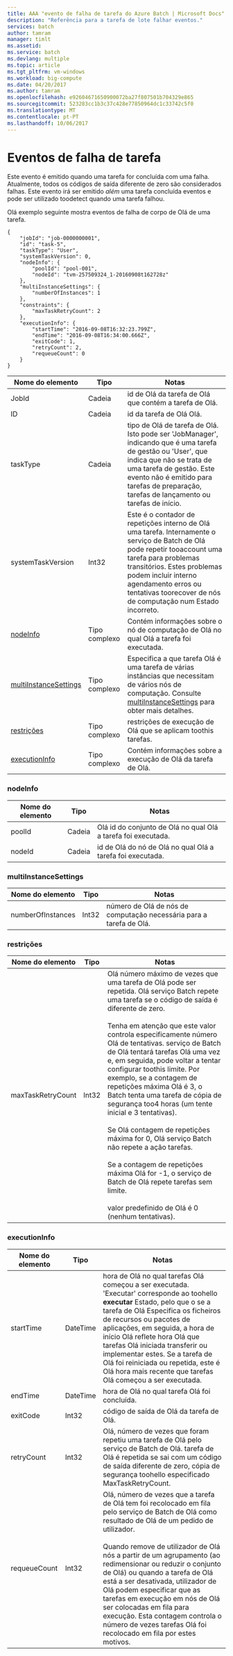 ```yaml
---
title: AAA "evento de falha de tarefa do Azure Batch | Microsoft Docs"
description: "Referência para a tarefa de lote falhar eventos."
services: batch
author: tamram
manager: timlt
ms.assetid: 
ms.service: batch
ms.devlang: multiple
ms.topic: article
ms.tgt_pltfrm: vm-windows
ms.workload: big-compute
ms.date: 04/20/2017
ms.author: tamram
ms.openlocfilehash: e92604671650900072ba27f807501b704329e865
ms.sourcegitcommit: 523283cc1b3c37c428e77850964dc1c33742c5f0
ms.translationtype: MT
ms.contentlocale: pt-PT
ms.lasthandoff: 10/06/2017
---
```

# <a name="task-fail-event"></a>Eventos de falha de tarefa

 Este evento é emitido quando uma tarefa for concluída com uma falha. Atualmente, todos os códigos de saída diferente de zero são considerados falhas. Este evento irá ser emitido *além* uma tarefa concluída eventos e pode ser utilizado toodetect quando uma tarefa falhou.


 Olá exemplo seguinte mostra eventos de falha de corpo de Olá de uma tarefa.

```
{
    "jobId": "job-0000000001",
    "id": "task-5",
    "taskType": "User",
    "systemTaskVersion": 0,
    "nodeInfo": {
        "poolId": "pool-001",
        "nodeId": "tvm-257509324_1-20160908t162728z"
    },
    "multiInstanceSettings": {
        "numberOfInstances": 1
    },
    "constraints": {
        "maxTaskRetryCount": 2
    },
    "executionInfo": {
        "startTime": "2016-09-08T16:32:23.799Z",
        "endTime": "2016-09-08T16:34:00.666Z",
        "exitCode": 1,
        "retryCount": 2,
        "requeueCount": 0
    }
}
```

|Nome do elemento|Tipo|Notas|
|------------------|----------|-----------|
|JobId|Cadeia|id de Olá da tarefa de Olá que contém a tarefa de Olá.|
|ID|Cadeia|id da tarefa de Olá Olá.|
|taskType|Cadeia|tipo de Olá de tarefa de Olá. Isto pode ser 'JobManager', indicando que é uma tarefa de gestão ou 'User', que indica que não se trata de uma tarefa de gestão. Este evento não é emitido para tarefas de preparação, tarefas de lançamento ou tarefas de início.|
|systemTaskVersion|Int32|Este é o contador de repetições interno de Olá uma tarefa. Internamente o serviço de Batch de Olá pode repetir tooaccount uma tarefa para problemas transitórios. Estes problemas podem incluir interno agendamento erros ou tentativas toorecover de nós de computação num Estado incorreto.|
|[nodeInfo](#nodeInfo)|Tipo complexo|Contém informações sobre o nó de computação de Olá no qual Olá a tarefa foi executada.|
|[multiInstanceSettings](#multiInstanceSettings)|Tipo complexo|Especifica a que tarefa Olá é uma tarefa de várias instâncias que necessitam de vários nós de computação.  Consulte [multiInstanceSettings](https://docs.microsoft.com/rest/api/batchservice/get-information-about-a-task) para obter mais detalhes.|
|[restrições](#constraints)|Tipo complexo|restrições de execução de Olá que se aplicam toothis tarefas.|
|[executionInfo](#executionInfo)|Tipo complexo|Contém informações sobre a execução de Olá da tarefa de Olá.|

###  <a name="nodeInfo"></a>nodeInfo

|Nome do elemento|Tipo|Notas|
|------------------|----------|-----------|
|poolId|Cadeia|Olá id do conjunto de Olá no qual Olá a tarefa foi executada.|
|nodeId|Cadeia|id de Olá do nó de Olá no qual Olá a tarefa foi executada.|

###  <a name="multiInstanceSettings"></a>multiInstanceSettings

|Nome do elemento|Tipo|Notas|
|------------------|----------|-----------|
|numberOfInstances|Int32|número de Olá de nós de computação necessária para a tarefa de Olá.|

###  <a name="constraints"></a>restrições

|Nome do elemento|Tipo|Notas|
|------------------|----------|-----------|
|maxTaskRetryCount|Int32|Olá número máximo de vezes que uma tarefa de Olá pode ser repetida. Olá serviço Batch repete uma tarefa se o código de saída é diferente de zero.<br /><br /> Tenha em atenção que este valor controla especificamente número Olá de tentativas. serviço de Batch de Olá tentará tarefas Olá uma vez e, em seguida, pode voltar a tentar configurar toothis limite. Por exemplo, se a contagem de repetições máxima Olá é 3, o Batch tenta uma tarefa de cópia de segurança too4 horas (um tente inicial e 3 tentativas).<br /><br /> Se Olá contagem de repetições máxima for 0, Olá serviço Batch não repete a ação tarefas.<br /><br /> Se a contagem de repetições máxima Olá for -1, o serviço de Batch de Olá repete tarefas sem limite.<br /><br /> valor predefinido de Olá é 0 (nenhum tentativas).|


###  <a name="executionInfo"></a>executionInfo

|Nome do elemento|Tipo|Notas|
|------------------|----------|-----------|
|startTime|DateTime|hora de Olá no qual tarefas Olá começou a ser executada. 'Executar' corresponde ao toohello **executar** Estado, pelo que o se a tarefa de Olá Especifica os ficheiros de recursos ou pacotes de aplicações, em seguida, a hora de início Olá reflete hora Olá que tarefas Olá iniciada transferir ou implementar estes.  Se a tarefa de Olá foi reiniciada ou repetida, este é Olá hora mais recente que tarefas Olá começou a ser executada.|
|endTime|DateTime|hora de Olá no qual tarefa Olá foi concluída.|
|exitCode|Int32|código de saída de Olá da tarefa de Olá.|
|retryCount|Int32|Olá, número de vezes que foram repetiu uma tarefa de Olá pelo serviço de Batch de Olá. tarefa de Olá é repetida se sai com um código de saída diferente de zero, cópia de segurança toohello especificado MaxTaskRetryCount.|
|requeueCount|Int32|Olá, número de vezes que a tarefa de Olá tem foi recolocado em fila pelo serviço de Batch de Olá como resultado de Olá de um pedido de utilizador.<br /><br /> Quando remove de utilizador de Olá nós a partir de um agrupamento (ao redimensionar ou reduzir o conjunto de Olá) ou quando a tarefa de Olá está a ser desativada, utilizador de Olá podem especificar que as tarefas em execução em nós de Olá ser colocadas em fila para execução. Esta contagem controla o número de vezes tarefas Olá foi recolocado em fila por estes motivos.|
